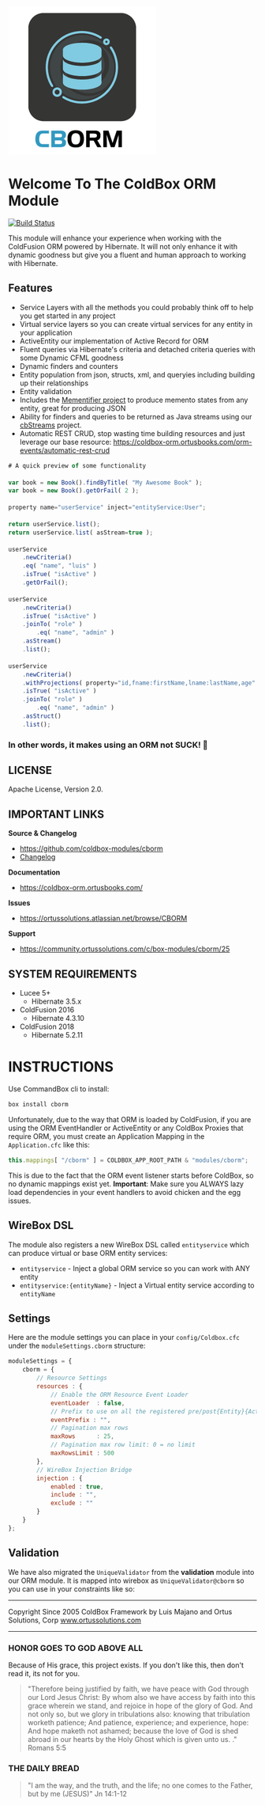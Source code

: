 ![](logo.png)

# Welcome To The ColdBox ORM Module

[![Build Status](https://travis-ci.com/coldbox-modules/cborm.svg?branch=development)](https://travis-ci.com/coldbox-modules/cborm)

This module will enhance your experience when working with the ColdFusion ORM powered by Hibernate.  It will not only enhance it with dynamic goodness but give you a fluent and human approach to working with Hibernate.

## Features

* Service Layers with all the methods you could probably think off to help you get started in any project
* Virtual service layers so you can create virtual services for any entity in your application
* ActiveEntity our implementation of Active Record for ORM
* Fluent queries via Hibernate's criteria and detached criteria queries with some Dynamic CFML goodness
* Dynamic finders and counters
* Entity population from json, structs, xml, and queryies including building up their relationships
* Entity validation
* Includes the [Mementifier project](https://www.forgebox.io/view/mementifier) to produce memento states from any entity, great for producing JSON
* Ability for finders and queries to be returned as Java streams using our [cbStreams](https://www.forgebox.io/view/cbstreams) project.
* Automatic REST CRUD, stop wasting time building resources and just leverage our base resource: https://coldbox-orm.ortusbooks.com/orm-events/automatic-rest-crud

```js
# A quick preview of some functionality

var book = new Book().findByTitle( "My Awesome Book" );
var book = new Book().getOrFail( 2 );

property name="userService" inject="entityService:User";

return userService.list();
return userService.list( asStream=true );

userService
	.newCriteria()
	.eq( "name", "luis" )
	.isTrue( "isActive" )
	.getOrFail();

userService
	.newCriteria()
	.isTrue( "isActive" )
	.joinTo( "role" )
		.eq( "name", "admin" )
	.asStream()
	.list();

userService
	.newCriteria()
	.withProjections( property="id,fname:firstName,lname:lastName,age" )
	.isTrue( "isActive" )
	.joinTo( "role" )
		.eq( "name", "admin" )
	.asStruct()
	.list();
```

### In other words, it makes using an ORM not SUCK! :rocket:

## LICENSE

Apache License, Version 2.0.

## IMPORTANT LINKS

**Source & Changelog**

* https://github.com/coldbox-modules/cborm
* [Changelog](changelog.md)

**Documentation**

* https://coldbox-orm.ortusbooks.com/

**Issues**

* https://ortussolutions.atlassian.net/browse/CBORM

**Support**

* https://community.ortussolutions.com/c/box-modules/cborm/25

## SYSTEM REQUIREMENTS

* Lucee 5+
  * Hibernate 3.5.x
* ColdFusion 2016
  * Hibernate 4.3.10
* ColdFusion 2018
  * Hibernate 5.2.11

# INSTRUCTIONS

Use CommandBox cli to install:

```bash
box install cborm
```

Unfortunately, due to the way that ORM is loaded by ColdFusion, if you are using the ORM EventHandler or ActiveEntity or any ColdBox Proxies that require ORM, you must create an Application Mapping in the `Application.cfc` like this:

```js
this.mappings[ "/cborm" ] = COLDBOX_APP_ROOT_PATH & "modules/cborm";
```

This is due to the fact that the ORM event listener starts before ColdBox, so no dynamic mappings exist yet.  **Important**: Make sure you ALWAYS lazy load dependencies in your event handlers to avoid chicken and the egg issues.

## WireBox DSL

The module also registers a new WireBox DSL called `entityservice` which can produce virtual or base ORM entity services:

* `entityservice` -  Inject a global ORM service so you can work with ANY entity
* `entityservice:{entityName}` - Inject a Virtual entity service according to `entityName`

## Settings

Here are the module settings you can place in your `config/Coldbox.cfc` under the `moduleSettings.cborm` structure:

```js
moduleSettings = {
	cborm = {
		// Resource Settings
		resources : {
			// Enable the ORM Resource Event Loader
			eventLoader  : false,
			// Prefix to use on all the registered pre/post{Entity}{Action} events
			eventPrefix : "",
			// Pagination max rows
			maxRows      : 25,
			// Pagination max row limit: 0 = no limit
			maxRowsLimit : 500
		},
		// WireBox Injection Bridge
		injection : {
			enabled : true,
			include : "",
			exclude : ""
		}
	}
};
```

## Validation

We have also migrated the `UniqueValidator` from the **validation** module into our
ORM module.  It is mapped into wirebox as `UniqueValidator@cborm` so you can use in your constraints like so:

********************************************************************************
Copyright Since 2005 ColdBox Framework by Luis Majano and Ortus Solutions, Corp
www.ortussolutions.com
********************************************************************************

### HONOR GOES TO GOD ABOVE ALL

Because of His grace, this project exists. If you don't like this, then don't read it, its not for you.

> "Therefore being justified by faith, we have peace with God through our Lord Jesus Christ:
By whom also we have access by faith into this grace wherein we stand, and rejoice in hope of the glory of God.
And not only so, but we glory in tribulations also: knowing that tribulation worketh patience;
And patience, experience; and experience, hope:
And hope maketh not ashamed; because the love of God is shed abroad in our hearts by the 
Holy Ghost which is given unto us. ." Romans 5:5

### THE DAILY BREAD

 > "I am the way, and the truth, and the life; no one comes to the Father, but by me (JESUS)" Jn 14:1-12
